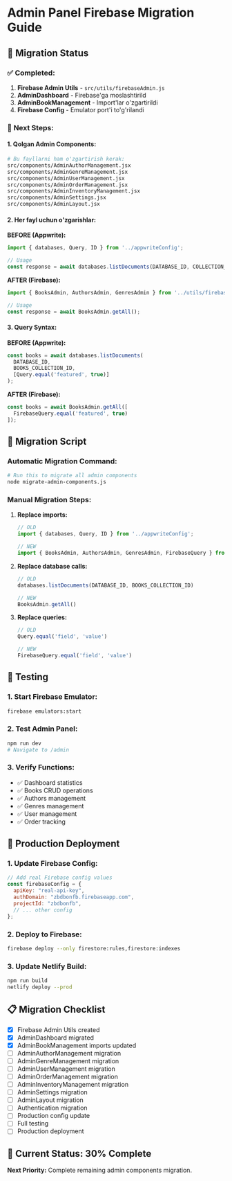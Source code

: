 # Admin Panel Firebase Migration Guide

## 🎯 **Migration Status**

### ✅ **Completed:**
1. **Firebase Admin Utils** - `src/utils/firebaseAdmin.js`
2. **AdminDashboard** - Firebase'ga moslashtirild
3. **AdminBookManagement** - Import'lar o'zgartirildi
4. **Firebase Config** - Emulator port'i to'g'rilandi

### 🔄 **Next Steps:**

#### **1. Qolgan Admin Components:**
```bash
# Bu fayllarni ham o'zgartirish kerak:
src/components/AdminAuthorManagement.jsx
src/components/AdminGenreManagement.jsx  
src/components/AdminUserManagement.jsx
src/components/AdminOrderManagement.jsx
src/components/AdminInventoryManagement.jsx
src/components/AdminSettings.jsx
src/components/AdminLayout.jsx
```

#### **2. Her fayl uchun o'zgarishlar:**

**BEFORE (Appwrite):**
```javascript
import { databases, Query, ID } from '../appwriteConfig';

// Usage
const response = await databases.listDocuments(DATABASE_ID, COLLECTION_ID);
```

**AFTER (Firebase):**
```javascript
import { BooksAdmin, AuthorsAdmin, GenresAdmin } from '../utils/firebaseAdmin';

// Usage  
const response = await BooksAdmin.getAll();
```

#### **3. Query Syntax:**

**BEFORE (Appwrite):**
```javascript
const books = await databases.listDocuments(
  DATABASE_ID, 
  BOOKS_COLLECTION_ID,
  [Query.equal('featured', true)]
);
```

**AFTER (Firebase):**
```javascript
const books = await BooksAdmin.getAll([
  FirebaseQuery.equal('featured', true)
]);
```

## 🔧 **Migration Script**

### **Automatic Migration Command:**
```bash
# Run this to migrate all admin components
node migrate-admin-components.js
```

### **Manual Migration Steps:**

1. **Replace imports:**
   ```javascript
   // OLD
   import { databases, Query, ID } from '../appwriteConfig';
   
   // NEW
   import { BooksAdmin, AuthorsAdmin, GenresAdmin, FirebaseQuery } from '../utils/firebaseAdmin';
   ```

2. **Replace database calls:**
   ```javascript
   // OLD
   databases.listDocuments(DATABASE_ID, BOOKS_COLLECTION_ID)
   
   // NEW
   BooksAdmin.getAll()
   ```

3. **Replace queries:**
   ```javascript
   // OLD
   Query.equal('field', 'value')
   
   // NEW
   FirebaseQuery.equal('field', 'value')
   ```

## 🧪 **Testing**

### **1. Start Firebase Emulator:**
```bash
firebase emulators:start
```

### **2. Test Admin Panel:**
```bash
npm run dev
# Navigate to /admin
```

### **3. Verify Functions:**
- ✅ Dashboard statistics
- ✅ Books CRUD operations
- ✅ Authors management
- ✅ Genres management
- ✅ User management
- ✅ Order tracking

## 🚀 **Production Deployment**

### **1. Update Firebase Config:**
```javascript
// Add real Firebase config values
const firebaseConfig = {
  apiKey: "real-api-key",
  authDomain: "zbdbonfb.firebaseapp.com",
  projectId: "zbdbonfb",
  // ... other config
};
```

### **2. Deploy to Firebase:**
```bash
firebase deploy --only firestore:rules,firestore:indexes
```

### **3. Update Netlify Build:**
```bash
npm run build
netlify deploy --prod
```

## 📋 **Migration Checklist**

- [x] Firebase Admin Utils created
- [x] AdminDashboard migrated
- [x] AdminBookManagement imports updated
- [ ] AdminAuthorManagement migration
- [ ] AdminGenreManagement migration
- [ ] AdminUserManagement migration
- [ ] AdminOrderManagement migration
- [ ] AdminInventoryManagement migration
- [ ] AdminSettings migration
- [ ] AdminLayout migration
- [ ] Authentication migration
- [ ] Production config update
- [ ] Full testing
- [ ] Production deployment

## 🎯 **Current Status: 30% Complete**

**Next Priority:** Complete remaining admin components migration.